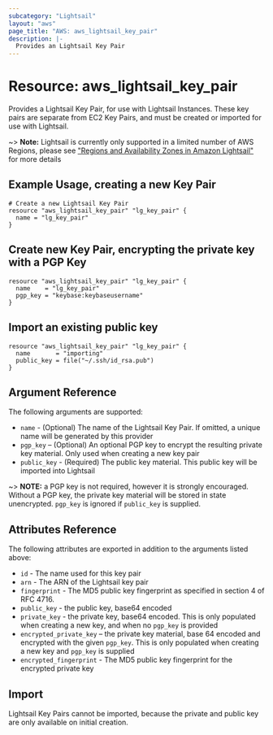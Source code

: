 ```yaml
---
subcategory: "Lightsail"
layout: "aws"
page_title: "AWS: aws_lightsail_key_pair"
description: |-
  Provides an Lightsail Key Pair
---
```


# Resource: aws_lightsail_key_pair

Provides a Lightsail Key Pair, for use with Lightsail Instances. These key pairs
are separate from EC2 Key Pairs, and must be created or imported for use with
Lightsail.

~> **Note:** Lightsail is currently only supported in a limited number of AWS Regions, please see ["Regions and Availability Zones in Amazon Lightsail"](https://lightsail.aws.amazon.com/ls/docs/overview/article/understanding-regions-and-availability-zones-in-amazon-lightsail) for more details

## Example Usage, creating a new Key Pair

```hcl
# Create a new Lightsail Key Pair
resource "aws_lightsail_key_pair" "lg_key_pair" {
  name = "lg_key_pair"
}
```

## Create new Key Pair, encrypting the private key with a PGP Key

```hcl
resource "aws_lightsail_key_pair" "lg_key_pair" {
  name    = "lg_key_pair"
  pgp_key = "keybase:keybaseusername"
}
```

## Import an existing public key

```hcl
resource "aws_lightsail_key_pair" "lg_key_pair" {
  name       = "importing"
  public_key = file("~/.ssh/id_rsa.pub")
}
```

## Argument Reference

The following arguments are supported:

* `name` - (Optional) The name of the Lightsail Key Pair. If omitted, a unique
name will be generated by this provider
* `pgp_key` – (Optional) An optional PGP key to encrypt the resulting private
key material. Only used when creating a new key pair
* `public_key` - (Required) The public key material. This public key will be
imported into Lightsail

~> **NOTE:** a PGP key is not required, however it is strongly encouraged.
Without a PGP key, the private key material will be stored in state unencrypted.
`pgp_key` is ignored if `public_key` is supplied.

## Attributes Reference

The following attributes are exported in addition to the arguments listed above:

* `id` - The name used for this key pair
* `arn` - The ARN of the Lightsail key pair
* `fingerprint` - The MD5 public key fingerprint as specified in section 4 of RFC 4716.
* `public_key` - the public key, base64 encoded
* `private_key` - the private key, base64 encoded. This is only populated
when creating a new key, and when no `pgp_key` is provided
* `encrypted_private_key` – the private key material, base 64 encoded and
encrypted with the given `pgp_key`. This is only populated when creating a new
key and `pgp_key` is supplied
* `encrypted_fingerprint` - The MD5 public key fingerprint for the encrypted
private key

## Import

Lightsail Key Pairs cannot be imported, because the private and public key are
only available on initial creation.
